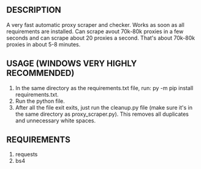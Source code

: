 DESCRIPTION
------------------------------------------
A very fast automatic proxy scraper and checker. Works as soon as all requirements are installed. Can scrape avout 70k-80k proxies in a few seconds and can scrape about 20 proxies a second. That's about 70k-80k proxies in about 5-8 minutes.


USAGE (WINDOWS VERY HIGHLY RECOMMENDED)
------------------------------------------

1. In the same directory as the requirements.txt file, run: py -m pip install requirements.txt.
2. Run the python file.
3. After all the file exit exits, just run the cleanup.py file (make sure it's in the same directory as proxy_scraper.py). This removes all duplicates and unnecessary white spaces.

REQUIREMENTS
------------------------------------------
1. requests
2. bs4
